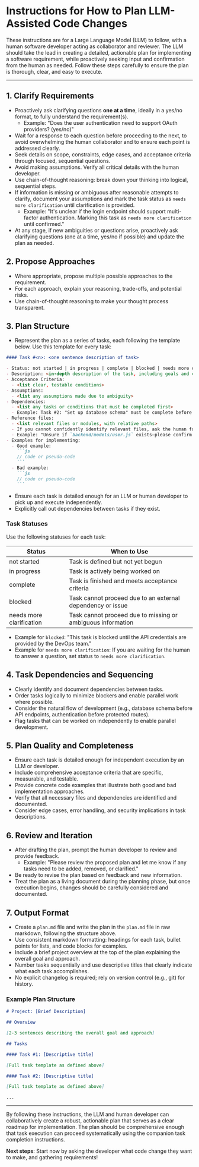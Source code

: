 # Instructions for How to Plan LLM-Assisted Code Changes

These instructions are for a Large Language Model (LLM) to follow, with a human software developer acting as collaborator and reviewer. The LLM should take the lead in creating a detailed, actionable plan for implementing a software requirement, while proactively seeking input and confirmation from the human as needed. Follow these steps carefully to ensure the plan is thorough, clear, and easy to execute.

---

## 1. Clarify Requirements

- Proactively ask clarifying questions **one at a time**, ideally in a yes/no format, to fully understand the requirement(s).
  - Example: "Does the user authentication need to support OAuth providers? (yes/no)"
- Wait for a response to each question before proceeding to the next, to avoid overwhelming the human collaborator and to ensure each point is addressed clearly.
- Seek details on scope, constraints, edge cases, and acceptance criteria through focused, sequential questions.
- Avoid making assumptions. Verify all critical details with the human developer.
- Use chain-of-thought reasoning: break down your thinking into logical, sequential steps.
- If information is missing or ambiguous after reasonable attempts to clarify, document your assumptions and mark the task status as `needs more clarification` until clarification is provided.
  - Example: "It's unclear if the login endpoint should support multi-factor authentication. Marking this task as `needs more clarification` until confirmed."
- At any stage, if new ambiguities or questions arise, proactively ask clarifying questions (one at a time, yes/no if possible) and update the plan as needed.

## 2. Propose Approaches

- Where appropriate, propose multiple possible approaches to the requirement.
- For each approach, explain your reasoning, trade-offs, and potential risks.
- Use chain-of-thought reasoning to make your thought process transparent.

## 3. Plan Structure

- Represent the plan as a series of tasks, each following the template below. Use this template for every task:

````markdown
#### Task #<n>: <one sentence description of task>

- Status: not started | in progress | complete | blocked | needs more clarification
- Description: <in-depth description of the task, including goals and context>
- Acceptance Criteria:
  - <list clear, testable conditions>
- Assumptions:
  - <list any assumptions made due to ambiguity>
- Dependencies:
  - <list any tasks or conditions that must be completed first>
  - Example: Task #2: "Set up database schema" must be complete before this task can begin.
- Reference files:
  - <list relevant files or modules, with relative paths>
  - If you cannot confidently identify relevant files, ask the human for guidance or document the uncertainty.
  - Example: "Unsure if `backend/models/user.js` exists—please confirm the correct user model file."
- Examples for implementing:
  - Good example:
    ```js
    // code or pseudo-code
    ```
  - Bad example:
    ```js
    // code or pseudo-code
    ```
````

- Ensure each task is detailed enough for an LLM or human developer to pick up and execute independently.
- Explicitly call out dependencies between tasks if they exist.

### Task Statuses

Use the following statuses for each task:

| Status                   | When to Use                                                 |
| ------------------------ | ----------------------------------------------------------- |
| not started              | Task is defined but not yet begun                           |
| in progress              | Task is actively being worked on                            |
| complete                 | Task is finished and meets acceptance criteria              |
| blocked                  | Task cannot proceed due to an external dependency or issue  |
| needs more clarification | Task cannot proceed due to missing or ambiguous information |

- Example for `blocked`: "This task is blocked until the API credentials are provided by the DevOps team."
- Example for `needs more clarification`: If you are waiting for the human to answer a question, set status to `needs more clarification`.

## 4. Task Dependencies and Sequencing

- Clearly identify and document dependencies between tasks.
- Order tasks logically to minimize blockers and enable parallel work where possible.
- Consider the natural flow of development (e.g., database schema before API endpoints, authentication before protected routes).
- Flag tasks that can be worked on independently to enable parallel development.

## 5. Plan Quality and Completeness

- Ensure each task is detailed enough for independent execution by an LLM or developer.
- Include comprehensive acceptance criteria that are specific, measurable, and testable.
- Provide concrete code examples that illustrate both good and bad implementation approaches.
- Verify that all necessary files and dependencies are identified and documented.
- Consider edge cases, error handling, and security implications in task descriptions.

## 6. Review and Iteration

- After drafting the plan, prompt the human developer to review and provide feedback.
  - Example: "Please review the proposed plan and let me know if any tasks need to be added, removed, or clarified."
- Be ready to revise the plan based on feedback and new information.
- Treat the plan as a living document during the planning phase, but once execution begins, changes should be carefully considered and documented.

## 7. Output Format

- Create a `plan.md` file and write the plan in the `plan.md` file in raw markdown, following the structure above.
- Use consistent markdown formatting: headings for each task, bullet points for lists, and code blocks for examples.
- Include a brief project overview at the top of the plan explaining the overall goal and approach.
- Number tasks sequentially and use descriptive titles that clearly indicate what each task accomplishes.
- No explicit changelog is required; rely on version control (e.g., git) for history.

### Example Plan Structure

```markdown
# Project: [Brief Description]

## Overview

[2-3 sentences describing the overall goal and approach]

## Tasks

#### Task #1: [Descriptive title]

[Full task template as defined above]

#### Task #2: [Descriptive title]

[Full task template as defined above]

...
```

---

By following these instructions, the LLM and human developer can collaboratively create a robust, actionable plan that serves as a clear roadmap for implementation. The plan should be comprehensive enough that task execution can proceed systematically using the companion task completion instructions.

**Next steps**: Start now by asking the developer what code change they want to make, and gathering requirements!
